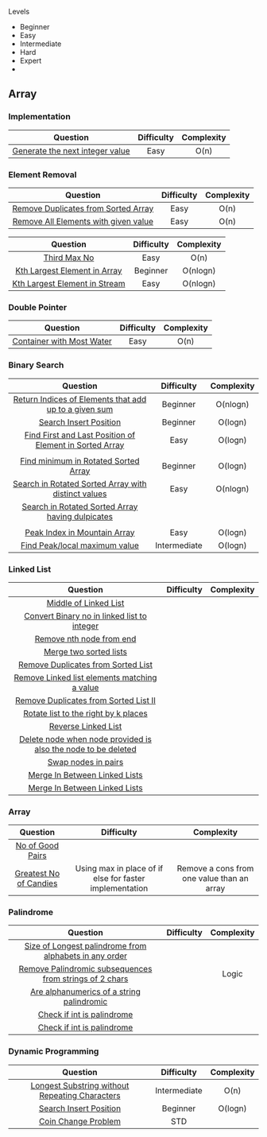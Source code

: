 Levels
- Beginner
- Easy
- Intermediate
- Hard
- Expert
- 
## Array

### Implementation
| Question | Difficulty | Complexity |
|:--:|:--:|:--:|
| [Generate the next integer value](https://leetcode.com/problems/plus-one/) | Easy | O(n) |

### Element Removal
| Question | Difficulty | Complexity |
|:--:|:--:|:--:|
| [Remove Duplicates from Sorted Array](https://leetcode.com/problems/remove-duplicates-from-sorted-array/) | Easy | O(n) |
| [Remove All Elements with given value ](https://leetcode.com/problems/remove-element/) | Easy | O(n) |


| Question | Difficulty | Complexity |
|:--:|:--:|:--:|
| [Third Max No](https://leetcode.com/problems/third-maximum-number/) | Easy | O(n) |
| [Kth Largest Element in Array](https://leetcode.com/problems/kth-largest-element-in-an-array/) | Beginner | O(nlogn) |
| [Kth Largest Element in Stream](https://leetcode.com/problems/kth-largest-element-in-a-stream/) | Easy | O(nlogn) |

### Double Pointer
| Question | Difficulty | Complexity |
|:--:|:--:|:--:|
| [Container with Most Water](https://leetcode.com/problems/container-with-most-water/) | Easy | O(n) |


### Binary Search
| Question | Difficulty | Complexity |
|:--:|:--:|:--:|
| [Return Indices of Elements that add up to a given sum](https://leetcode.com/problems/two-sum/) | Beginner | O(nlogn) |
| [Search Insert Position](https://leetcode.com/problems/search-insert-position/) | Beginner | O(logn) |
| [Find First and Last Position of Element in Sorted Array](https://leetcode.com/problems/find-first-and-last-position-of-element-in-sorted-array) | Easy | O(logn) 
| | | |
| [Find minimum in Rotated Sorted Array](https://leetcode.com/problems/find-minimum-in-rotated-sorted-array/) | Beginner | O(logn) |
| [Search in Rotated Sorted Array with distinct values](https://leetcode.com/problems/search-in-rotated-sorted-array/)| Easy | O(nlogn) |
| [Search in Rotated Sorted Array having dulpicates](https://leetcode.com/problems/search-in-rotated-sorted-array-ii/) | | |
| | | |
| [Peak Index in Mountain Array](https://leetcode.com/problems/peak-index-in-a-mountain-array/) | Easy | O(logn) |
| [Find Peak/local maximum value](https://leetcode.com/problems/find-peak-element/) | Intermediate | O(logn) |

### Linked List
| Question | Difficulty | Complexity |
|:--:|:--:|:--:|
| [Middle of Linked List](https://leetcode.com/problems/middle-of-the-linked-list/) |  |  |
| [Convert Binary no in linked list to integer](https://leetcode.com/problems/convert-binary-number-in-a-linked-list-to-integer/) |  |  |
| [Remove nth node from end](https://leetcode.com/problems/remove-nth-node-from-end-of-list/) |  |  |
| [Merge two sorted lists](https://leetcode.com/problems/merge-two-sorted-lists/) |  |  |
| [Remove Duplicates from Sorted List](https://leetcode.com/problems/remove-duplicates-from-sorted-list/) |  |  |
| [Remove Linked list elements matching a value](https://leetcode.com/problems/remove-linked-list-elements/) |  |  |
| [Remove Duplicates from Sorted List II](https://leetcode.com/problems/remove-duplicates-from-sorted-list-ii/) |  |  |
| [Rotate list to the right by k places](https://leetcode.com/problems/rotate-list/) |  |  |
| [Reverse Linked List](https://leetcode.com/problems/reverse-linked-list/) |  |  |
| [Delete node when node provided is also the node to be deleted](https://leetcode.com/problems/delete-node-in-a-linked-list/) |  |  |
| [Swap nodes in pairs](https://leetcode.com/problems/swap-nodes-in-pairs/) |  |  |
| [Merge In Between Linked Lists](https://leetcode.com/problems/merge-in-between-linked-lists/) |  |  |
| [Merge In Between Linked Lists](https://leetcode.com/problems/merge-in-between-linked-lists/) |  |  |


### Array
| Question | Difficulty | Complexity |
|:--:|:--:|:--:|
| [No of Good Pairs](https://leetcode.com/problems/number-of-good-pairs/) |  |  |
| [Greatest No of Candies](https://leetcode.com/problems/kids-with-the-greatest-number-of-candies/) | Using max in place of if else for faster implementation | Remove a cons from one value than an array  |



### Palindrome
| Question | Difficulty | Complexity |
|:--:|:--:|:--:|
| [Size of Longest palindrome from alphabets in any order](https://leetcode.com/problems/longest-palindrome/) |  |  |
| [Remove Palindromic subsequences from strings of 2 chars](https://leetcode.com/problems/remove-palindromic-subsequences/) |  | Logic |
| [Are alphanumerics of a string palindromic](https://leetcode.com/problems/valid-palindrome/) |  |  |
| [Check if int is palindrome](https://leetcode.com/problems/palindrome-number) |  |  |
| [Check if int is palindrome](https://leetcode.com/problems/palindrome-number) |  |  |


### Dynamic Programming
| Question | Difficulty | Complexity |
|:--:|:--:|:--:|
| [Longest Substring without Repeating Characters](https://leetcode.com/problems/longest-substring-without-repeating-characters/) | Intermediate | O(n) |
| [Search Insert Position]() | Beginner | O(logn) |
| [Coin Change Problem](https://leetcode.com/problems/coin-change) | STD |  |


